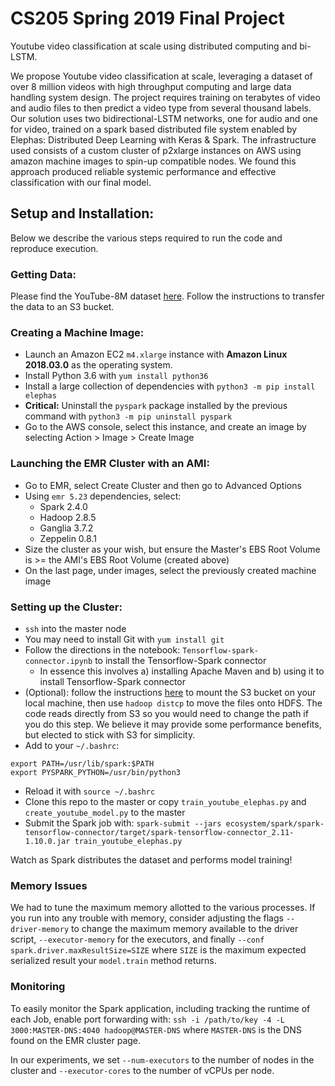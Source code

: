 # CS205 Spring 2019 Final Project
Youtube video classification at scale using distributed computing and bi-LSTM.

We propose Youtube video classification at scale, leveraging a dataset of over 8 million videos with high throughput computing and large data handling system design.  The project requires training on terabytes of video and audio files to then predict a video type from several thousand labels.  Our solution uses two bidirectional-LSTM networks, one for audio and one for video, trained on a spark based distributed file system enabled by Elephas: Distributed Deep Learning with Keras & Spark.  The infrastructure used consists of a custom cluster of p2xlarge instances on AWS using amazon machine images to spin-up compatible nodes.  We found this approach produced reliable systemic performance and effective classification with our final model.


## Setup and Installation:

Below we describe the various steps required to run the code and reproduce execution.

### Getting Data:

Please find the YouTube-8M dataset [here](https://research.google.com/youtube8m/download.html). Follow the instructions to transfer the data to an S3 bucket.

### Creating a Machine Image:

- Launch an Amazon EC2 `m4.xlarge` instance with **Amazon Linux 2018.03.0** as the operating system.
- Install Python 3.6 with `yum install python36`
- Install a large collection of dependencies with `python3 -m pip install elephas`
- **Critical:** Uninstall the `pyspark` package installed by the previous command with `python3 -m pip uninstall pyspark`
- Go to the AWS console, select this instance, and create an image by selecting Action > Image > Create Image

### Launching the EMR Cluster with an AMI:

- Go to EMR, select Create Cluster and then go to Advanced Options
- Using `emr 5.23` dependencies, select:
  - Spark 2.4.0 
  - Hadoop 2.8.5
  - Ganglia 3.7.2
  - Zeppelin 0.8.1
- Size the cluster as your wish, but ensure the Master's EBS Root Volume is >= the AMI's EBS Root Volume (created above)
- On the last page, under images, select the previously created machine image

### Setting up the Cluster:

- `ssh` into the master node
- You may need to install Git with `yum install git`
- Follow the directions in the notebook: `Tensorflow-spark-connector.ipynb` to install the Tensorflow-Spark connector
  - In essence this involves a) installing Apache Maven and b) using it to install Tensorflow-Spark connector
- (Optional): follow the instructions [here](https://cloudkul.com/blog/mounting-s3-bucket-linux-ec2-instance/) to mount the S3 bucket on your local machine, then use `hadoop distcp` to move the files onto HDFS. The code reads directly from S3 so you would need to change the path if you do this step. We believe it may provide some performance benefits, but elected to stick with S3 for simplicity.
- Add to your `~/.bashrc`: 
```
export PATH=/usr/lib/spark:$PATH
export PYSPARK_PYTHON=/usr/bin/python3
```
- Reload it with `source ~/.bashrc`
- Clone this repo to the master or copy `train_youtube_elephas.py` and `create_youtube_model.py` to the master
- Submit the Spark job with: `spark-submit --jars ecosystem/spark/spark-tensorflow-connector/target/spark-tensorflow-connector_2.11-1.10.0.jar train_youtube_elephas.py`

Watch as Spark distributes the dataset and performs model training!

### Memory Issues

We had to tune the maximum memory allotted to the various processes. If you run into any trouble with memory, consider adjusting the flags `--driver-memory` to change the maximum memory available to the driver script, `--executor-memory` for the executors, and finally `--conf spark.driver.maxResultSize=SIZE` where `SIZE` is the maximum expected serialized result your `model.train` method returns.

### Monitoring

To easily monitor the Spark application, including tracking the runtime of each Job, enable port forwarding with:
`ssh -i /path/to/key -4 -L 3000:MASTER-DNS:4040 hadoop@MASTER-DNS`
where `MASTER-DNS` is the DNS found on the EMR cluster page.

In our experiments, we set `--num-executors` to the number of nodes in the cluster and `--executor-cores` to the number of vCPUs per node.
